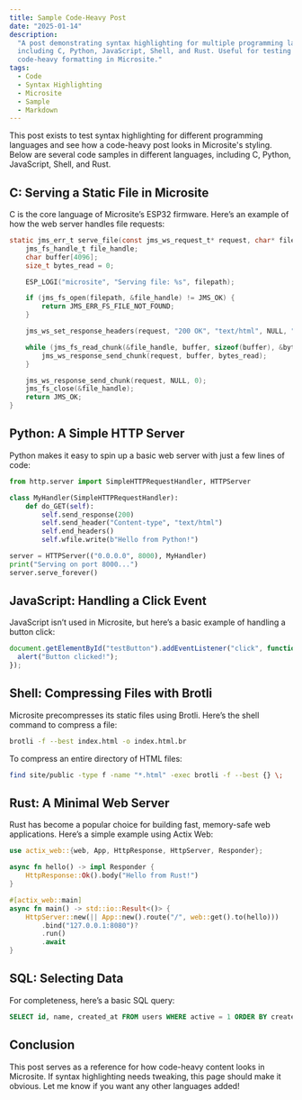 ```yaml
---
title: Sample Code-Heavy Post
date: "2025-01-14"
description:
  "A post demonstrating syntax highlighting for multiple programming languages,
  including C, Python, JavaScript, Shell, and Rust. Useful for testing
  code-heavy formatting in Microsite."
tags:
  - Code
  - Syntax Highlighting
  - Microsite
  - Sample
  - Markdown
---
```


This post exists to test syntax highlighting for different programming languages
and see how a code-heavy post looks in Microsite's styling. Below are several
code samples in different languages, including C, Python, JavaScript, Shell, and
Rust.

<!--more-->

## C: Serving a Static File in Microsite

C is the core language of Microsite’s ESP32 firmware. Here’s an example of how
the web server handles file requests:

```c
static jms_err_t serve_file(const jms_ws_request_t* request, char* filepath) {
    jms_fs_handle_t file_handle;
    char buffer[4096];
    size_t bytes_read = 0;

    ESP_LOGI("microsite", "Serving file: %s", filepath);

    if (jms_fs_open(filepath, &file_handle) != JMS_OK) {
        return JMS_ERR_FS_FILE_NOT_FOUND;
    }

    jms_ws_set_response_headers(request, "200 OK", "text/html", NULL, "max-age=86400");

    while (jms_fs_read_chunk(&file_handle, buffer, sizeof(buffer), &bytes_read) == JMS_OK && bytes_read > 0) {
        jms_ws_response_send_chunk(request, buffer, bytes_read);
    }

    jms_ws_response_send_chunk(request, NULL, 0);
    jms_fs_close(&file_handle);
    return JMS_OK;
}
```

## Python: A Simple HTTP Server

Python makes it easy to spin up a basic web server with just a few lines of
code:

```python
from http.server import SimpleHTTPRequestHandler, HTTPServer

class MyHandler(SimpleHTTPRequestHandler):
    def do_GET(self):
        self.send_response(200)
        self.send_header("Content-type", "text/html")
        self.end_headers()
        self.wfile.write(b"Hello from Python!")

server = HTTPServer(("0.0.0.0", 8000), MyHandler)
print("Serving on port 8000...")
server.serve_forever()
```

## JavaScript: Handling a Click Event

JavaScript isn’t used in Microsite, but here’s a basic example of handling a
button click:

```js
document.getElementById("testButton").addEventListener("click", function () {
  alert("Button clicked!");
});
```

## Shell: Compressing Files with Brotli

Microsite precompresses its static files using Brotli. Here’s the shell command
to compress a file:

```sh
brotli -f --best index.html -o index.html.br
```

To compress an entire directory of HTML files:

```sh
find site/public -type f -name "*.html" -exec brotli -f --best {} \;
```

## Rust: A Minimal Web Server

Rust has become a popular choice for building fast, memory-safe web
applications. Here’s a simple example using Actix Web:

```rust
use actix_web::{web, App, HttpResponse, HttpServer, Responder};

async fn hello() -> impl Responder {
    HttpResponse::Ok().body("Hello from Rust!")
}

#[actix_web::main]
async fn main() -> std::io::Result<()> {
    HttpServer::new(|| App::new().route("/", web::get().to(hello)))
        .bind("127.0.0.1:8080")?
        .run()
        .await
}
```

## SQL: Selecting Data

For completeness, here’s a basic SQL query:

```sql
SELECT id, name, created_at FROM users WHERE active = 1 ORDER BY created_at DESC;
```

## Conclusion

This post serves as a reference for how code-heavy content looks in Microsite.
If syntax highlighting needs tweaking, this page should make it obvious. Let me
know if you want any other languages added!

